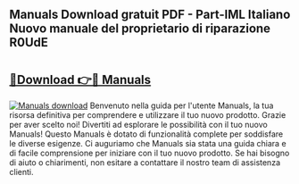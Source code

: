 ## Manuals Download gratuit PDF - Part-lML Italiano Nuovo manuale del proprietario di riparazione R0UdE

# <h2><a href="http://dfadfi.blite.top/?on=Manuals">🔗Download 👉🔴 Manuals</a></h2>

[![Manuals download](https://i.imgur.com/lujVjoI.png)](http://dfadfi.blite.top/?on=Manuals)
Benvenuto nella guida per l'utente Manuals, la tua risorsa definitiva per comprendere e utilizzare il tuo nuovo prodotto. Grazie per aver scelto noi! Divertiti ad esplorare le possibilità con il tuo nuovo Manuals! Questo Manuals è dotato di funzionalità complete per soddisfare le diverse esigenze. Ci auguriamo che Manuals sia stata una guida chiara e di facile comprensione per iniziare con il tuo nuovo prodotto. Se hai bisogno di aiuto o chiarimenti, non esitare a contattare il nostro team di assistenza clienti.
